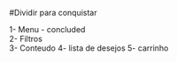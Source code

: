 #Dividir para conquistar

1- Menu - concluded <br/>
2- Filtros <br/>
3- Conteudo
4- lista de desejos
5- carrinho
